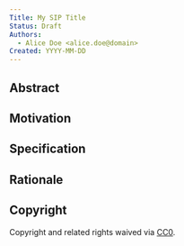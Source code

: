 ```yaml
---
Title: My SIP Title
Status: Draft
Authors:
  - Alice Doe <alice.doe@domain>
Created: YYYY-MM-DD
---
```


## Abstract

<!-- A short  description of the target goals and technical obstacles. -->

## Motivation

<!-- A more detailed description of the problem and its context with sufficient background to explain why this needs to be solved. -->

## Specification

<!-- Specification of the standard/functionality/feature to be implemented. -->

## Rationale

<!-- Further explanation about choices made in the specification, links to external relevant content/work, and anything else to wrap up the SIP. -->

## Copyright

Copyright and related rights waived via [CC0](../LICENSE.md).
